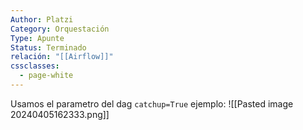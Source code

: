 ```yaml
---
Author: Platzi
Category: Orquestación
Type: Apunte
Status: Terminado
relación: "[[Airflow]]"
cssclasses:
  - page-white
---
```



Usamos el parametro del dag `catchup=True`
ejemplo:
![[Pasted image 20240405162333.png]]
